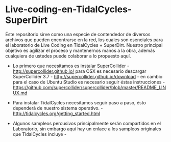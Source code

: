 # Live-coding-en-TidalCycles-SuperDirt

Éste repositorio sirve como una especie de contendedor de diversos archivos que pueden encontrarse en la red, los cuales son esenciales para el laboratorio de Live Coding en TidalCycles + SuperDirt. Nuestro principal objetivo es agilizar el proceso y mantenernos manos a la obra, además cualquiera de ustedes puede colaborar a lo propuesto aquí.

- Lo primero que necesitamos es instalar SuperCollider - http://supercollider.github.io/ para OSX es necesario descargar SuperCollider 3.7 - http://supercollider.github.io/download - en cambio para el caso de Ubuntu Studio es necesario seguir éstas instrucciones - https://github.com/supercollider/supercollider/blob/master/README_LINUX.md

- Para instalar TidalCycles necesitamos seguir paso a paso, ésto dependerá de nuestro sistema operativo. - http://tidalcycles.org/getting_started.html

- Algunos sampleos percusivos principalmente serán compartidos en el Laboratorio, sin embargo aquí hay un enlace a los sampleos originales que TidalCycles incluye - 


